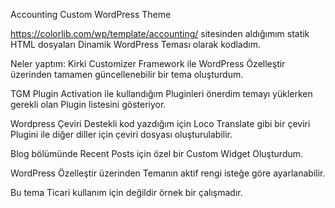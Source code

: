 Accounting Custom WordPress Theme

https://colorlib.com/wp/template/accounting/ sitesinden aldığımım statik HTML dosyaları Dinamik WordPress Teması olarak kodladım.

Neler yaptım:
Kirki Customizer Framework ile WordPress Özelleştir üzerinden tamamen güncellenebilir bir tema oluşturdum.

TGM Plugin Activation ile kullandığım Pluginleri önerdim temayı yüklerken gerekli olan Plugin listesini gösteriyor.

Wordpress Çeviri Destekli kod yazdığım için Loco Translate gibi bir çeviri Plugini ile diğer diller için çeviri dosyası oluşturulabilir.

Blog bölümünde Recent Posts için özel bir Custom Widget Oluşturdum.

WordPress Özelleştir üzerinden Temanın aktif rengi isteğe göre ayarlanabilir.

Bu tema Ticari kullanım için değildir örnek bir çalışmadır.
